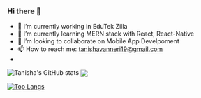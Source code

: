 ### Hi there 👋

- 🔭 I’m currently working in EduTek Zilla
- 🌱 I’m currently learning MERN stack with React, React-Native
- 👯 I’m looking to collaborate on Mobile App Develpoment
- 📫 How to reach me: tanishavanneri19@gmail.com
- 

![Tanisha's GitHub stats](https://github-readme-stats.vercel.app/api?username=19tanisha&theme=radical&show_icons=true)
<a href="https://github.com/19tanisha/github-readme-stats">
  <img align="center" src="https://github-readme-stats.vercel.app/api?username=19tanisha&theme=radical&show_icons=true" />
</a>

[![Top Langs](https://github-readme-stats.vercel.app/api/top-langs/?username=19tanisha&layout=compact&theme=radical)](https://github.com/19tanisha/github-readme-stats)
